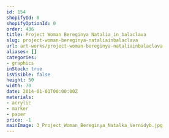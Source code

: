 ```yaml
---
id: 154
shopifyId: 0
shopifyOptionId: 0
order: 436
title: Project Woman Bereginya Natalia_in_balaclava
slug: project-woman-bereginya-nataliainbalaclava
url: art-works/project-woman-bereginya-nataliainbalaclava
aliases: []
categories:
- graphics
inStock: true
isVisible: false
height: 50
width: 70
date: 2014-01-01T00:00:00Z
materials:
- acrylic
- marker
- paper
price: -1
mainImage: 3_Project_Woman_Bereginya_Natalka_Vernidyb.jpg
---
```

